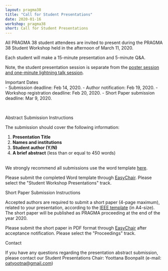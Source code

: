 ```yaml
---
layout: pragma38
title: "Call for Student Presentations"
date: 2020-01-16
workshop: pragma38
short: Call for Student Presentations
---
```


All PRAGMA 38 student attendees are invited to present during the PRAGMA 38 Student
Workshop held in the afternoon of March 11, 2020.

Each student will make a 15-minute presentation and 5-minute Q&A.

Note, the student presentation session is separate from the <a href="/pragma38-posters/">poster session and
one-minute lightning talk session</a>.


<div class="border38">Important Dates</div>
- Submission deadline: Feb 14, 2020.
- Author notification: Feb 19, 2020.
- Workshop registration deadline: Feb 20, 2020.
- Short Paper submission deadline: Mar 9, 2020.

&nbsp;

<div class="border38">Abstract Submission Instructions</div>

The submission should cover the following information: 

1.	**Presentation Title**
2.	**Names and institutions**
3.	**Student author (Y/N)**
4.	**A brief abstract** (less than or equal to 450 words)

<br/>
We strongly recommend all submissions use the word template 
<a href="/images/pragma38/PRAGMA38%20Student%20Presentation%20Abstract%20Template.docx">here</a>.<br>

Please submit the completed Word template through
[EasyChair](https://easychair.org/conferences/?conf=pragma38). Please select
the "Student Workshop Presentations" track.

<div class="border38">Short Paper Submission Instructions</div>

Accepted authors are required to submit a short paper (4-page maximum), related to your presentation, according to the <a href="https://www.ieee.org/conferences/publishing/templates.html">IEEE template</a> (in A4-size). The short paper will be published as PRAGMA proceeding at the end of the year 2020. 

Please submit the short paper in PDF format through [EasyChair](https://easychair.org/conferences/?conf=pragma38) after acceptance notification. Please select the "Proceedings" track.

<div class="border38">Contact</div>

If you have any questions regarding the presentation abstract submission, please contact our Student Presentations Chair: Yoottana Boonpalit (e-mail: oatyootna@gmail.com)
